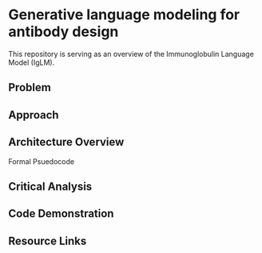 # Generative language modeling for antibody design

This repository is serving as an overview of the Immunoglobulin Language Model (IgLM).


## Problem

## Approach

## Architecture Overview

Formal Psuedocode

## Critical Analysis

## Code Demonstration

## Resource Links
